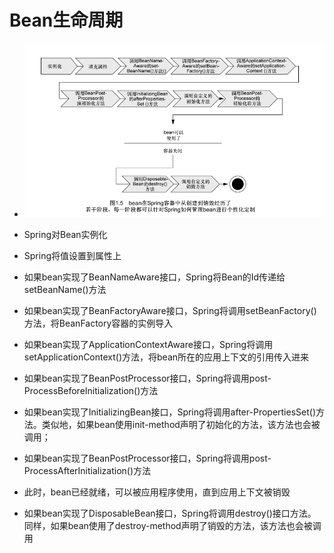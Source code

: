 # Bean生命周期

* ![](/bean/1.png)

* Spring对Bean实例化
* Spring将值设置到属性上
* 如果bean实现了BeanNameAware接口，Spring将Bean的Id传递给setBeanName\(\)方法
* 如果bean实现了BeanFactoryAware接口，Spring将调用setBeanFactory\(\)方法，将BeanFactory容器的实例导入
* 如果bean实现了ApplicationContextAware接口，Spring将调用setApplicationContext\(\)方法，将bean所在的应用上下文的引用传入进来
* 如果bean实现了BeanPostProcessor接口，Spring将调用post-ProcessBeforeInitialization\(\)方法
* 如果bean实现了InitializingBean接口，Spring将调用after-PropertiesSet\(\)方法。类似地，如果bean使用init-method声明了初始化的方法，该方法也会被调用；
* 如果bean实现了BeanPostProcessor接口，Spring将调用post-ProcessAfterInitialization\(\)方法
* 此时，bean已经就绪，可以被应用程序使用，直到应用上下文被销毁
* 如果bean实现了DisposableBean接口，Spring将调用destroy\(\)接口方法。同样，如果bean使用了destroy-method声明了销毁的方法，该方法也会被调用



